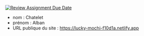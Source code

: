 [![Review Assignment Due Date](https://classroom.github.com/assets/deadline-readme-button-24ddc0f5d75046c5622901739e7c5dd533143b0c8e959d652212380cedb1ea36.svg)](https://classroom.github.com/a/SKyKHAPL)
- nom : Chatelet
- prénom : Alban
- URL publique du site : https://lucky-mochi-f10d1a.netlify.app
